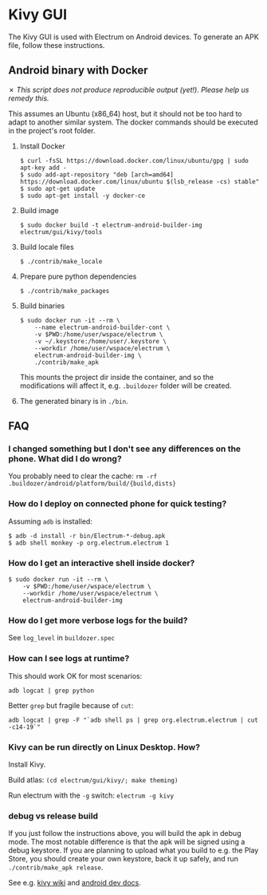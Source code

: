 # Kivy GUI

The Kivy GUI is used with Electrum on Android devices.
To generate an APK file, follow these instructions.

## Android binary with Docker

✗ _This script does not produce reproducible output (yet!).
   Please help us remedy this._

This assumes an Ubuntu (x86_64) host, but it should not be too hard to adapt to another
similar system. The docker commands should be executed in the project's root
folder.

1. Install Docker

    ```
    $ curl -fsSL https://download.docker.com/linux/ubuntu/gpg | sudo apt-key add -
    $ sudo add-apt-repository "deb [arch=amd64] https://download.docker.com/linux/ubuntu $(lsb_release -cs) stable"
    $ sudo apt-get update
    $ sudo apt-get install -y docker-ce
    ```

2. Build image

    ```
    $ sudo docker build -t electrum-android-builder-img electrum/gui/kivy/tools
    ```

3. Build locale files

    ```
    $ ./contrib/make_locale
    ```

4. Prepare pure python dependencies

    ```
    $ ./contrib/make_packages
    ```

5. Build binaries

    ```
    $ sudo docker run -it --rm \
        --name electrum-android-builder-cont \
        -v $PWD:/home/user/wspace/electrum \
        -v ~/.keystore:/home/user/.keystore \
        --workdir /home/user/wspace/electrum \
        electrum-android-builder-img \
        ./contrib/make_apk
    ```
    This mounts the project dir inside the container,
    and so the modifications will affect it, e.g. `.buildozer` folder
    will be created.

5. The generated binary is in `./bin`.



## FAQ

### I changed something but I don't see any differences on the phone. What did I do wrong?
You probably need to clear the cache: `rm -rf .buildozer/android/platform/build/{build,dists}`


### How do I deploy on connected phone for quick testing?
Assuming `adb` is installed:
```
$ adb -d install -r bin/Electrum-*-debug.apk
$ adb shell monkey -p org.electrum.electrum 1
```


### How do I get an interactive shell inside docker?
```
$ sudo docker run -it --rm \
    -v $PWD:/home/user/wspace/electrum \
    --workdir /home/user/wspace/electrum \
    electrum-android-builder-img
```


### How do I get more verbose logs for the build?
See `log_level` in `buildozer.spec`


### How can I see logs at runtime?
This should work OK for most scenarios:
```
adb logcat | grep python
```
Better `grep` but fragile because of `cut`:
```
adb logcat | grep -F "`adb shell ps | grep org.electrum.electrum | cut -c14-19`"
```


### Kivy can be run directly on Linux Desktop. How?
Install Kivy.

Build atlas: `(cd electrum/gui/kivy/; make theming)`

Run electrum with the `-g` switch: `electrum -g kivy`

### debug vs release build
If you just follow the instructions above, you will build the apk
in debug mode. The most notable difference is that the apk will be
signed using a debug keystore. If you are planning to upload
what you build to e.g. the Play Store, you should create your own
keystore, back it up safely, and run `./contrib/make_apk release`.

See e.g. [kivy wiki](https://github.com/kivy/kivy/wiki/Creating-a-Release-APK)
and [android dev docs](https://developer.android.com/studio/build/building-cmdline#sign_cmdline).

